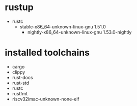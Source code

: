 # rustup
- rustc 
    - stable-x86_64-unknown-linux-gnu 1.51.0
		- nightly-x86_64-unknown-linux-gnu 1.53.0-nightly

# installed toolchains
- cargo
- clippy
- rust-docs
- rust-std
- rustc
- rustfmt
- riscv32imac-unknown-none-elf


